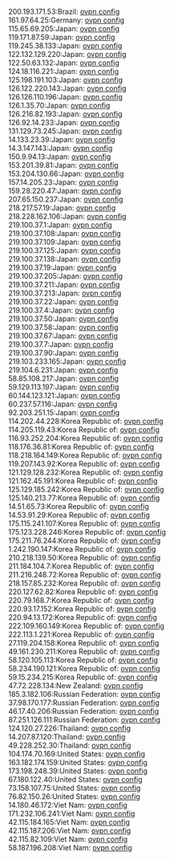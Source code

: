 200.193.171.53:Brazil: [ovpn config](vpn/200_193_171_53.ovpn)  
161.97.64.25:Germany: [ovpn config](vpn/161_97_64_25.ovpn)  
115.65.69.205:Japan: [ovpn config](vpn/115_65_69_205.ovpn)  
119.171.87.59:Japan: [ovpn config](vpn/119_171_87_59.ovpn)  
119.245.38.133:Japan: [ovpn config](vpn/119_245_38_133.ovpn)  
122.132.129.220:Japan: [ovpn config](vpn/122_132_129_220.ovpn)  
122.50.63.132:Japan: [ovpn config](vpn/122_50_63_132.ovpn)  
124.18.116.221:Japan: [ovpn config](vpn/124_18_116_221.ovpn)  
125.198.191.103:Japan: [ovpn config](vpn/125_198_191_103.ovpn)  
126.122.220.143:Japan: [ovpn config](vpn/126_122_220_143.ovpn)  
126.126.110.196:Japan: [ovpn config](vpn/126_126_110_196.ovpn)  
126.1.35.70:Japan: [ovpn config](vpn/126_1_35_70.ovpn)  
126.216.82.193:Japan: [ovpn config](vpn/126_216_82_193.ovpn)  
126.92.14.233:Japan: [ovpn config](vpn/126_92_14_233.ovpn)  
131.129.73.245:Japan: [ovpn config](vpn/131_129_73_245.ovpn)  
14.133.23.39:Japan: [ovpn config](vpn/14_133_23_39.ovpn)  
14.3.147.143:Japan: [ovpn config](vpn/14_3_147_143.ovpn)  
150.9.94.13:Japan: [ovpn config](vpn/150_9_94_13.ovpn)  
153.201.39.81:Japan: [ovpn config](vpn/153_201_39_81.ovpn)  
153.204.130.66:Japan: [ovpn config](vpn/153_204_130_66.ovpn)  
157.14.205.23:Japan: [ovpn config](vpn/157_14_205_23.ovpn)  
159.28.220.47:Japan: [ovpn config](vpn/159_28_220_47.ovpn)  
207.65.150.237:Japan: [ovpn config](vpn/207_65_150_237.ovpn)  
218.217.57.19:Japan: [ovpn config](vpn/218_217_57_19.ovpn)  
218.228.162.106:Japan: [ovpn config](vpn/218_228_162_106.ovpn)  
219.100.37.1:Japan: [ovpn config](vpn/219_100_37_1.ovpn)  
219.100.37.108:Japan: [ovpn config](vpn/219_100_37_108.ovpn)  
219.100.37.109:Japan: [ovpn config](vpn/219_100_37_109.ovpn)  
219.100.37.125:Japan: [ovpn config](vpn/219_100_37_125.ovpn)  
219.100.37.138:Japan: [ovpn config](vpn/219_100_37_138.ovpn)  
219.100.37.19:Japan: [ovpn config](vpn/219_100_37_19.ovpn)  
219.100.37.205:Japan: [ovpn config](vpn/219_100_37_205.ovpn)  
219.100.37.211:Japan: [ovpn config](vpn/219_100_37_211.ovpn)  
219.100.37.213:Japan: [ovpn config](vpn/219_100_37_213.ovpn)  
219.100.37.22:Japan: [ovpn config](vpn/219_100_37_22.ovpn)  
219.100.37.4:Japan: [ovpn config](vpn/219_100_37_4.ovpn)  
219.100.37.50:Japan: [ovpn config](vpn/219_100_37_50.ovpn)  
219.100.37.58:Japan: [ovpn config](vpn/219_100_37_58.ovpn)  
219.100.37.67:Japan: [ovpn config](vpn/219_100_37_67.ovpn)  
219.100.37.7:Japan: [ovpn config](vpn/219_100_37_7.ovpn)  
219.100.37.90:Japan: [ovpn config](vpn/219_100_37_90.ovpn)  
219.103.233.165:Japan: [ovpn config](vpn/219_103_233_165.ovpn)  
219.104.6.231:Japan: [ovpn config](vpn/219_104_6_231.ovpn)  
58.85.108.217:Japan: [ovpn config](vpn/58_85_108_217.ovpn)  
59.129.113.197:Japan: [ovpn config](vpn/59_129_113_197.ovpn)  
60.144.123.121:Japan: [ovpn config](vpn/60_144_123_121.ovpn)  
60.237.57.116:Japan: [ovpn config](vpn/60_237_57_116.ovpn)  
92.203.251.15:Japan: [ovpn config](vpn/92_203_251_15.ovpn)  
114.202.44.228:Korea Republic of: [ovpn config](vpn/114_202_44_228.ovpn)  
114.205.119.43:Korea Republic of: [ovpn config](vpn/114_205_119_43.ovpn)  
116.93.252.204:Korea Republic of: [ovpn config](vpn/116_93_252_204.ovpn)  
118.176.36.81:Korea Republic of: [ovpn config](vpn/118_176_36_81.ovpn)  
118.218.164.149:Korea Republic of: [ovpn config](vpn/118_218_164_149.ovpn)  
119.207.143.92:Korea Republic of: [ovpn config](vpn/119_207_143_92.ovpn)  
121.129.128.232:Korea Republic of: [ovpn config](vpn/121_129_128_232.ovpn)  
121.162.45.191:Korea Republic of: [ovpn config](vpn/121_162_45_191.ovpn)  
125.129.185.242:Korea Republic of: [ovpn config](vpn/125_129_185_242.ovpn)  
125.140.213.77:Korea Republic of: [ovpn config](vpn/125_140_213_77.ovpn)  
14.51.65.73:Korea Republic of: [ovpn config](vpn/14_51_65_73.ovpn)  
14.53.91.29:Korea Republic of: [ovpn config](vpn/14_53_91_29.ovpn)  
175.115.241.107:Korea Republic of: [ovpn config](vpn/175_115_241_107.ovpn)  
175.123.228.246:Korea Republic of: [ovpn config](vpn/175_123_228_246.ovpn)  
175.211.76.244:Korea Republic of: [ovpn config](vpn/175_211_76_244.ovpn)  
1.242.190.147:Korea Republic of: [ovpn config](vpn/1_242_190_147.ovpn)  
210.218.139.50:Korea Republic of: [ovpn config](vpn/210_218_139_50.ovpn)  
211.184.104.7:Korea Republic of: [ovpn config](vpn/211_184_104_7.ovpn)  
211.216.248.72:Korea Republic of: [ovpn config](vpn/211_216_248_72.ovpn)  
218.157.85.232:Korea Republic of: [ovpn config](vpn/218_157_85_232.ovpn)  
220.127.62.82:Korea Republic of: [ovpn config](vpn/220_127_62_82.ovpn)  
220.79.168.7:Korea Republic of: [ovpn config](vpn/220_79_168_7.ovpn)  
220.93.17.152:Korea Republic of: [ovpn config](vpn/220_93_17_152.ovpn)  
220.94.13.172:Korea Republic of: [ovpn config](vpn/220_94_13_172.ovpn)  
222.109.160.149:Korea Republic of: [ovpn config](vpn/222_109_160_149.ovpn)  
222.113.1.221:Korea Republic of: [ovpn config](vpn/222_113_1_221.ovpn)  
27.119.204.158:Korea Republic of: [ovpn config](vpn/27_119_204_158.ovpn)  
49.161.230.211:Korea Republic of: [ovpn config](vpn/49_161_230_211.ovpn)  
58.120.105.113:Korea Republic of: [ovpn config](vpn/58_120_105_113.ovpn)  
58.234.190.121:Korea Republic of: [ovpn config](vpn/58_234_190_121.ovpn)  
59.15.234.215:Korea Republic of: [ovpn config](vpn/59_15_234_215.ovpn)  
47.72.228.134:New Zealand: [ovpn config](vpn/47_72_228_134.ovpn)  
185.3.182.106:Russian Federation: [ovpn config](vpn/185_3_182_106.ovpn)  
37.98.170.177:Russian Federation: [ovpn config](vpn/37_98_170_177.ovpn)  
46.17.40.206:Russian Federation: [ovpn config](vpn/46_17_40_206.ovpn)  
87.251.126.111:Russian Federation: [ovpn config](vpn/87_251_126_111.ovpn)  
124.120.27.226:Thailand: [ovpn config](vpn/124_120_27_226.ovpn)  
14.207.87.120:Thailand: [ovpn config](vpn/14_207_87_120.ovpn)  
49.228.252.30:Thailand: [ovpn config](vpn/49_228_252_30.ovpn)  
104.174.70.169:United States: [ovpn config](vpn/104_174_70_169.ovpn)  
163.182.174.159:United States: [ovpn config](vpn/163_182_174_159.ovpn)  
173.198.248.39:United States: [ovpn config](vpn/173_198_248_39.ovpn)  
67.180.122.40:United States: [ovpn config](vpn/67_180_122_40.ovpn)  
73.158.107.75:United States: [ovpn config](vpn/73_158_107_75.ovpn)  
76.82.150.26:United States: [ovpn config](vpn/76_82_150_26.ovpn)  
14.180.46.172:Viet Nam: [ovpn config](vpn/14_180_46_172.ovpn)  
171.232.106.241:Viet Nam: [ovpn config](vpn/171_232_106_241.ovpn)  
42.115.184.165:Viet Nam: [ovpn config](vpn/42_115_184_165.ovpn)  
42.115.187.206:Viet Nam: [ovpn config](vpn/42_115_187_206.ovpn)  
42.115.82.109:Viet Nam: [ovpn config](vpn/42_115_82_109.ovpn)  
58.187.196.208:Viet Nam: [ovpn config](vpn/58_187_196_208.ovpn)  
